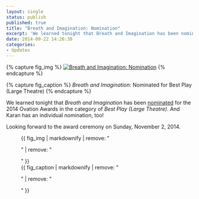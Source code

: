 ```yaml
---
layout: single
status: publish
published: true
title: "Breath and Imagination: Nomination"
excerpt: 'We learned tonight that Breath and Imagination has been nominated for the 2014 Ovation Awards in the category of Best Play (Large Theatre).'
date: 2014-09-22 14:26:38
categories:
- Updates
---
```

{% capture fig_img %}
[![Breath and Imagination: Nomination](https://farm5.staticflickr.com/4457/37531476746_33df0d94c8_o.jpg)](https://flic.kr/p/ZbwCsE)
{% endcapture %}

{% capture fig_caption %}
_Breath and Imagination:_ Nominated for Best Play (Large Theatre)
{% endcapture %}

We learned tonight that _Breath and Imagination_ has been [nominated](http://lastagealliance.com/ovation-awards-nominees-announced/) for the 2014 Ovation Awards in the category of *Best Play (Large Theatre)*. And Karan has an individual nomination, too!

Looking forward to the award ceremony on Sunday, November&nbsp;2, 2014.

<figure>
  {{ fig_img | markdownify | remove: "<p>" | remove: "</p>" }}
  <figcaption>{{ fig_caption | markdownify | remove: "<p>" | remove: "</p>" }}</figcaption>
</figure>
